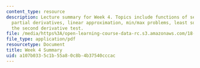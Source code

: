 ```yaml
---
content_type: resource
description: Lecture summary for Week 4. Topics include functions of several variables,
  partial derivatives, linear approximation, min/max problems, least squares, and
  the second derivative test.
file: /media/https%3A/open-learning-course-data-rc.s3.amazonaws.com/18-02-multivariable-calculus-fall-2007/a107b0335c1b55a80c8b4b37540cccac_lec_week4.pdf
file_type: application/pdf
resourcetype: Document
title: Week 4 Summary
uid: a107b033-5c1b-55a8-0c8b-4b37540cccac
---
```

